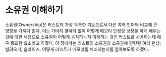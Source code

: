 # 소유권 이해하기

소유권(Ownership)은 러스트의 가장 독특한 기능으로서 다은 여러 언어와 비교해 큰 영향을 가져다 준다. 이는 가비지 콜렉터 없이 어떻게 메모리 안정성 보장을 하게  해주는 것에 대한 해답으로 소유권이 어떻게 동작하는지 이해하는 것은 러스트를 사용하는데 매우 중요한 요소라고 하겠다. 이 장에서는 러스트의 소유권과 소유권에 관련된 여러 현상: 빌려오기, 슬라이스, 어떻게 러스트가 메모리를 처리하는지를 알아보도록 하겠다.

